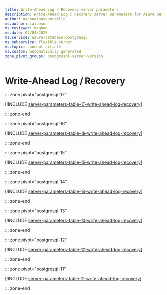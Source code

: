 ```yaml
---
title: Write-Ahead Log / Recovery server parameters
description: Write-Ahead Log / Recovery server parameters for Azure Database for PostgreSQL - Flexible Server.
author: nachoalonsoportillo
ms.author: ialonso
ms.reviewer: maghan
ms.date: 02/04/2025
ms.service: azure-database-postgresql
ms.subservice: flexible-server
ms.topic: concept-article
ms.custom: automatically generated
zone_pivot_groups: postgresql-server-version
---
```

# Write-Ahead Log / Recovery


::: zone pivot="postgresql-17"

[!INCLUDE [server-parameters-table-17-write-ahead-log-recovery](./includes/server-parameters-table-17-write-ahead-log-recovery.md)]

::: zone-end


::: zone pivot="postgresql-16"

[!INCLUDE [server-parameters-table-16-write-ahead-log-recovery](./includes/server-parameters-table-16-write-ahead-log-recovery.md)]

::: zone-end


::: zone pivot="postgresql-15"

[!INCLUDE [server-parameters-table-15-write-ahead-log-recovery](./includes/server-parameters-table-15-write-ahead-log-recovery.md)]

::: zone-end


::: zone pivot="postgresql-14"

[!INCLUDE [server-parameters-table-14-write-ahead-log-recovery](./includes/server-parameters-table-14-write-ahead-log-recovery.md)]

::: zone-end


::: zone pivot="postgresql-13"

[!INCLUDE [server-parameters-table-13-write-ahead-log-recovery](./includes/server-parameters-table-13-write-ahead-log-recovery.md)]

::: zone-end


::: zone pivot="postgresql-12"

[!INCLUDE [server-parameters-table-12-write-ahead-log-recovery](./includes/server-parameters-table-12-write-ahead-log-recovery.md)]

::: zone-end


::: zone pivot="postgresql-11"

[!INCLUDE [server-parameters-table-11-write-ahead-log-recovery](./includes/server-parameters-table-11-write-ahead-log-recovery.md)]

::: zone-end



